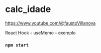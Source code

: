 # calc_idade
https://www.youtube.com/@faustoVillanova

React Hook - useMemo - exemplo

### `npm start`
